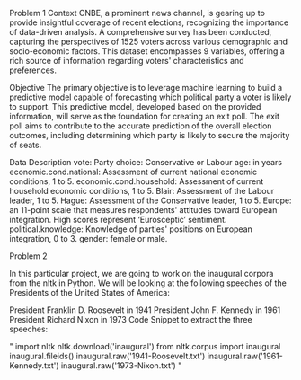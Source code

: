 Problem 1
Context
CNBE, a prominent news channel, is gearing up to provide insightful coverage of recent elections, recognizing the importance of data-driven analysis. A comprehensive survey has been conducted, capturing the perspectives of 1525 voters across various demographic and socio-economic factors. This dataset encompasses 9 variables, offering a rich source of information regarding voters' characteristics and preferences.

Objective
The primary objective is to leverage machine learning to build a predictive model capable of forecasting which political party a voter is likely to support. This predictive model, developed based on the provided information, will serve as the foundation for creating an exit poll. The exit poll aims to contribute to the accurate prediction of the overall election outcomes, including determining which party is likely to secure the majority of seats.

Data Description
vote: Party choice: Conservative or Labour
age: in years
economic.cond.national: Assessment of current national economic conditions, 1 to 5.
economic.cond.household: Assessment of current household economic conditions, 1 to 5.
Blair: Assessment of the Labour leader, 1 to 5.
Hague: Assessment of the Conservative leader, 1 to 5.
Europe: an 11-point scale that measures respondents' attitudes toward European integration.   High scores represent ‘Eurosceptic’ sentiment.
political.knowledge: Knowledge of parties' positions on European integration, 0 to 3.
gender: female or male.
 

Problem 2
 

In this particular project, we are going to work on the inaugural corpora from the nltk in Python. We will be looking at the following speeches of the Presidents of the United States of America:

President Franklin D. Roosevelt in 1941
President John F. Kennedy in 1961
President Richard Nixon in 1973
Code Snippet to extract the three speeches:

"
import nltk
nltk.download('inaugural')
from nltk.corpus import inaugural
inaugural.fileids()
inaugural.raw('1941-Roosevelt.txt')
inaugural.raw('1961-Kennedy.txt')
inaugural.raw('1973-Nixon.txt')
"
